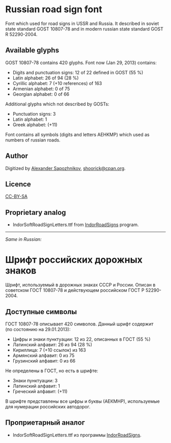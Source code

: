 Russian road sign font
======================

Font which used for road signs in USSR and Russia.
It described in soviet state standard GOST 10807-78 and in modern russian state standard GOST R 52290-2004.

Available glyphs
----------------

GOST 10807-78 contains 420 glyphs. Font now (Jan 29, 2013) contains:

* Digits and punctuation signs: 12 of 22 defined in GOST (55 %)
* Latin alphabet: 26 of 94 (28 %)
* Cyrillic alphabet: 7 (+10 references) of 163
* Armenian alphabet: 0 of 75
* Georgian alphabet: 0 of 66

Additional glyphs which not described by GOSTs:

* Punctuation signs: 3
* Latin alphabet: 1
* Greek alphabet: (+11)

Font contains all symbols (digits and letters AEHKMP) which used as numbers of russian roads.

Author
------

Digitized by [Alexander Sapozhnikov](http://shoorick.ru/), <shoorick@cpan.org>.

Licence
-------

[CC-BY-SA](http://creativecommons.org/licenses/by-sa/3.0/)

Proprietary analog
------------------

* IndorSoftRoadSignLetters.ttf from [IndorRoadSigns](http://www.indorsoft.ru/products/roadsigns/) program.

--------------------------------------------------
_Same in Russian:_

Шрифт российских дорожных знаков
================================

Шрифт, используемый в дорожных знаках СССР и России.
Описан в советском ГОСТ 10807-78 и действующем российском ГОСТ Р 52290-2004.

Доступные символы
----------------

ГОСТ 10807-78 описывает 420 символов. Данный шрифт содержит (по состоянию на 29.01.2013):

* Цифры и знаки пунктуации: 12 из 22, описанных в ГОСТ (55 %)
* Латинский алфавит: 26 из 94 (28 %)
* Кириллица: 7 (+10 ссылок) из 163
* Армянский алфавит: 0 из 75
* Грузинский алфавит: 0 из 66

Не определены в ГОСТ, но есть в шрифте:

* Знаки пунктуации: 3
* Латинский алфавит: 1
* Греческий алфавит: (+11)

В шрифте представлены все цифры и буквы (АЕКМНР), используемые для нумерации российских автодорог.

Проприетарный аналог
--------------------

* IndorSoftRoadSignLetters.ttf из программы [IndorRoadSigns](http://www.indorsoft.ru/products/roadsigns/).
